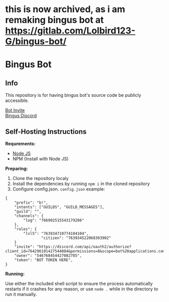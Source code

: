 # this is now archived, as i am remaking bingus bot at https://gitlab.com/Lolbird123-G/bingus-bot/

# Bingus Bot

## Info

This repository is for having bingus bot's source code be publicly accessible.  
  
[Bot Invite](https://discord.com/api/oauth2/authorize?client_id=764296101427544084&permissions=8&scope=bot%20applications.commands)  
[Bingus Discord](https://discord.gg/bingus)

## Self-Hosting Instructions

**Requrements:**
- [Node JS](https://nodejs.dev/)
- NPM (Install with Node JS)

**Preparing:**

1. Clone the repository localy
2. Install the dependencies by running `npm i` in the cloned repository
3. Configure config.json.
`config.json` example:
```
{
	"prefix": "b!",
	"intents": ["GUILDS", "GUILD_MESSAGES"],
	"guild": "",
	"channels": {
		"log": "766902515543179286"
	},
	"roles": {
		"lvl5": "763934710774104104",
                "citizen": "763934522068303902"
	}
	"invite": "https://discord.com/api/oauth2/authorize?client_id=764296101427544084&permissions=8&scope=bot%20applications.commands",
	"owner": "546768454427082785",
	"token": "BOT TOKEN HERE",
}
```

**Running:**

Use either the included shell script to ensure the process automatically restarts if it crashes for any reason, or use `node .` while in the directory to run it manually.
